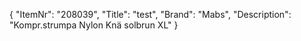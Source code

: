 {
  "ItemNr": "208039",
  "Title": "test",
  "Brand": "Mabs",
  "Description": "Kompr.strumpa Nylon Knä solbrun XL"
}